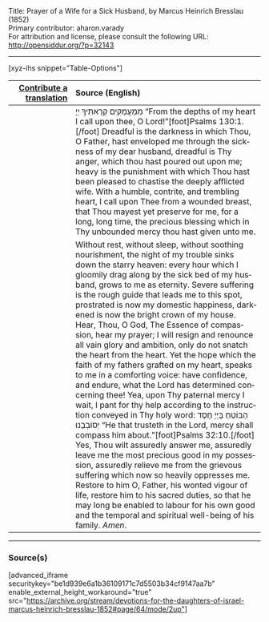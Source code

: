 <html>
<head></head>
<body>
Title: Prayer of a Wife for a Sick Husband, by Marcus Heinrich Bresslau (1852)<br />
Primary contributor: aharon.varady<br />
For attribution and license, please consult the following URL: <a href="http://opensiddur.org/?p=32143">http://opensiddur.org/?p=32143</a>
<p />
<hr />

[xyz-ihs snippet="Table-Options"]<table style="margin-left: auto; margin-right: auto;" class="draggable">
<thead><tr><th id="x" style="text-align: right;"><a href="/translate/" target="_blank" rel="noopener">Contribute a translation</a></th><th style="text-align: left;">Source (English)</th></tr></thead>
<tbody>
<tr><td style="vertical-align:top;" width="25%">
<div class="liturgy" lang="he">

</span></div></td>
 
<td style="vertical-align:top;">
<div class="english" lang="en">
<span class="hebrew" lang="he">מִמַּעֲמַקִּים קְרָאתִיךָ יְיָ</span> “From the depths of my heart I call upon thee, O Lord!”[foot]Psalms 130:1.[/foot] Dreadful is the darkness in which Thou, O Father, hast enveloped me through the sickness of my dear husband, dreadful is Thy anger, which thou hast poured out upon me; heavy is the punishment with which Thou hast been pleased to chastise the deeply afflicted wife. With a humble, contrite, and trembling heart, I call upon Thee from a wounded breast, that Thou mayest yet preserve for me, for a long, long time, the precious blessing which in Thy unbounded mercy thou hast given unto me. 
</div></td></tr>


<tr><td style="vertical-align:top;">
<div class="liturgy" lang="he">

</span></div></td>
 
<td style="vertical-align:top;">
<div class="english" lang="en">
Without rest, without sleep, without soothing nourishment, the night of my trouble sinks down the starry heaven: every hour which I gloomily drag along by the sick bed of my husband, grows to me as eternity. Severe suffering is the rough guide that leads me to this spot, prostrated is now my domestic happiness, darkened is now the bright crown of my house. Hear, Thou, O God, The Essence of compassion, hear my prayer; I will resign and renounce all vain glory and ambition, only do not snatch the heart from the heart. Yet the hope which the faith of my fathers grafted on my heart, speaks to me in a comforting voice: have confidence, and endure, what the Lord has determined concerning thee! Yea, upon Thy paternal mercy I wait, I pant for thy help according to the instruction conveyed in Thy holy word: <span class="hebrew" lang="he">הַבּוֹטֵחַ בַּיְיָ חֶסֶד יְסוֹבְבֶנוּ</span> “He that trusteth in the Lord, mercy shall compass him about.”[foot]Psalms 32:10.[/foot] Yes, Thou wilt assuredly answer me, assuredly leave me the most precious good in my possession, assuredly relieve me from the grievous suffering which now so heavily oppresses me. Restore to him O, Father, his wonted vigour of life, restore him to his sacred duties, so that he may long be enabled to labour for his own good and the temporal and spiritual well-being of his family. <em>Amen</em>.
</div></td></tr>
</tbody></table>

<hr />

<h3>Source(s)</h3>

[advanced_iframe securitykey="be1d939e6a1b36109171c7d5503b34cf9147aa7b" enable_external_height_workaround="true" src="https://archive.org/stream/devotions-for-the-daughters-of-israel-marcus-heinrich-bresslau-1852#page/64/mode/2up"]

&nbsp;
</body>
</html>